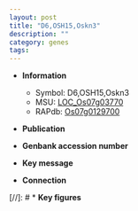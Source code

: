 ```yaml
---
layout: post
title: "D6,OSH15,Oskn3"
description: ""
category: genes
tags: 
---
```


* **Information**  
    + Symbol: D6,OSH15,Oskn3  
    + MSU: [LOC_Os07g03770](http://rice.uga.edu/cgi-bin/ORF_infopage.cgi?orf=LOC_Os07g03770)  
    + RAPdb: [Os07g0129700](http://rapdb.dna.affrc.go.jp/viewer/gbrowse_details/irgsp1?name=Os07g0129700)  

* **Publication**  

* **Genbank accession number**  

* **Key message**  

* **Connection**  

[//]: # * **Key figures**  


